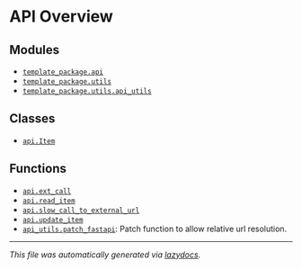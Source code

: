 <!-- markdownlint-disable -->

# API Overview

## Modules

- [`template_package.api`](./template_package.api.md#module-template_packageapi)
- [`template_package.utils`](./template_package.utils.md#module-template_packageutils)
- [`template_package.utils.api_utils`](./template_package.utils.api_utils.md#module-template_packageutilsapi_utils)

## Classes

- [`api.Item`](./template_package.api.md#class-item)

## Functions

- [`api.ext_call`](./template_package.api.md#function-ext_call)
- [`api.read_item`](./template_package.api.md#function-read_item)
- [`api.slow_call_to_external_url`](./template_package.api.md#function-slow_call_to_external_url)
- [`api.update_item`](./template_package.api.md#function-update_item)
- [`api_utils.patch_fastapi`](./template_package.utils.api_utils.md#function-patch_fastapi): Patch function to allow relative url resolution.


---

_This file was automatically generated via [lazydocs](https://github.com/khulnasoft/lazydocs)._
